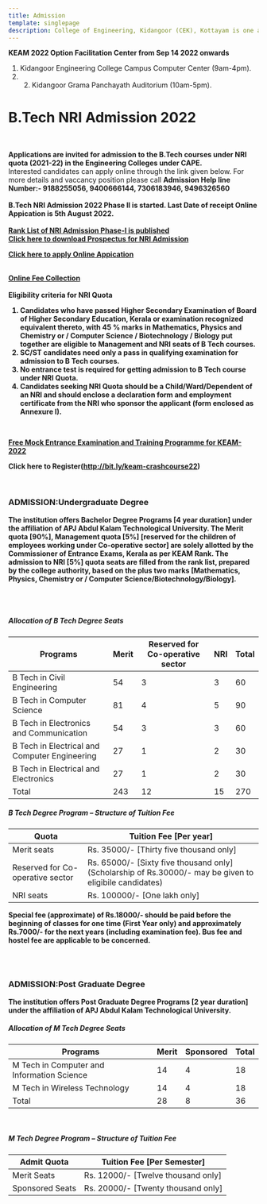 ```yaml
---
title: Admission
template: singlepage
description: College of Engineering, Kidangoor (CEK), Kottayam is one among the premier institutions in the state. The college is governed by the Co-operative Academy of Professional Education established by the Government of Kerala. The admissions are based on the rank obtained by the students in the State Entrance examinations and functioning of the college is according to the rules and regulations formulated by the Government of Kerala.
---
```


<!--
<h3>Application to Co-operative Reserved Quota Seats </h3>
<br>

# **Applications are invited for admission to the B.Tech Management Quota Seats (2020-21) reserved for children of Co-operative Sector employees in CAPE Engineering Colleges.**<br>
# For more details and vaccancy position please call **Admission Help line Number:- 9188255056**<br><br>
# [Click here to download application form](Applnform_Co-op-_Reserved_seat.pdf)<br><br>
# [Click here to download Certificate Proforma](Proforma_of_certificate.pdf)<br><br>
# [Click here to Fees and other details](Details_Co-op._Reserved_seat.pdf)<br><br>

#<h3>B.Tech NRI Admission 2020 </h3>
#<br>
#**Applications are invited for admission to the B.Tech courses under NRI quota (2020-21) in the Engineering Colleges under CAPE.**<br>
#Interested candidates can apply online through the link given below. For more details and vaccancy position please call **Admission Help line Number:- 9188255056**
#<br><br>
# [Click here to download Prospectus for NRI Admission](NRI_Prospectus_2020-2021.pdf)<br><br>
# [Click here to download Vacancy Position and Fee Structure for NRI Admission](NRI_2020-21_Vacancy_Position_Fee_Structure.pdf)<br><br>
# [Click here to apply Online Appication](https://forms.gle/peKwSHiG5HQyUp7o7)<br><br>
 
# **Eligibility criteria for NRI Quota**
**Applications are invited for admission to the B.Tech Management Quota Seats (2021-22) reserved for children of Co-operative Sector employees in CAPE Engineering Colleges.**<br>
<br>
[Click here to download Notification](Procedure_ApplicationForm_CapeEmployees_students.pdf)<br><br>
[Click here to download Certificate Proforma](Proforma_Co-operative_Sector_Certificate.pdf)<br><br>
<!--[Click here to Fees and other details](Details_Co-op._Reserved_seat.pdf)<br><br>
-->
<!--
<h3>B.Tech Lateral Entry Admission 2021 </h3>
<br>
B.Tech Lateral Entry Entrance examination registration is open now. Apply at
<br>
[www.admissions.dtekerala.gov.in](http://admissions.dtekerala.gov.in)
<br>
Last date for applying 09.10.2021<br>
<br>
Application fee Rs 750/- for general candidates and Rs. 375 for SC/ST candidates.
 <br>
 <br>
-->

<b>KEAM 2022 Option Facilitation Center from Sep 14 2022 onwards</b>
1. Kidangoor Engineering College Campus Computer Center (9am-4pm). 
2. 2. Kidangoor Grama Panchayath Auditorium (10am-5pm).
<h1>B.Tech NRI Admission 2022 </h1>
<br>

**Applications are invited for admission to the B.Tech courses under NRI quota (2021-22) in the Engineering Colleges under CAPE.**<br>
Interested candidates can apply online through the link given below. For more details and vaccancy position please call **Admission Help line Number:- 9188255056, 9400666144, 7306183946, 9496326560**
<br><br>
<b>B.Tech NRI Admission 2022 Phase II is started. Last Date of receipt Online Appication is 5th August 2022.<br>
 <br>
[Rank List of NRI Admission Phase-I is published](RankList_NRI_Admission2022.pdf)<br>
[Click here to download Prospectus for NRI Admission](NRI_PROSPECTUS_2022-23.pdf)<br>
<!--[Click here to download Vacancy Position and Fee Structure for NRI Admission](NRI_2020-21_Vacancy_Position_Fee_Structure.pdf)<br><br> -->
[Click here to apply Online Appication](https://tinyurl.com/NRI2022KGR)<br><br>
<!--[NRI Decalration Form](Declaration_NRI.pdf)<br><br> -->
[Online Fee Collection](https://www.onlinesbi.sbi/sbicollect/icollecthome.htm?corpID=384580)
 <br>
 <br>
**Eligibility criteria for NRI Quota**

<ol>
<li>Candidates who have passed Higher Secondary Examination of Board of Higher Secondary Education, Kerala or examination recognized equivalent thereto, with 45 % marks in Mathematics, Physics and Chemistry or / Computer Science / Biotechnology / Biology put together are eligible to Management and NRI seats of B Tech courses.</li>
<li>SC/ST candidates need only a pass in qualifying examination for admission to B Tech courses.</li>
<li>No entrance test is required for getting admission to B Tech course under NRI Quota.</li>
<li>Candidates seeking NRI Quota should be a Child/Ward/Dependent of an NRI and should enclose a declaration form and employment certificate from the NRI who sponsor the applicant (form enclosed as Annexure I).</li>
</ol>
<br>

[Free Mock Entrance Examination and Training Programme for KEAM-2022](/docs/KEAM-22_pressRelease.pdf)

Click here to Register(http://bit.ly/keam-crashcourse22)
<!--[Free Mock Entrance Examination and Training Programme for KEAM-2021. Click here to Register](http://bit.ly/keam-mockentrance)-->
<br>
 
<h3>ADMISSION:Undergraduate Degree</h3>

The institution offers Bachelor Degree Programs [4 year duration] under the affiliation of APJ Abdul Kalam Technological University. The Merit quota [90%], Management quota [5%] [reserved for the children of employees working under Co-operative sector] are solely allotted by the Commissioner of Entrance Exams, Kerala as per KEAM Rank. The admission to NRI [5%] quota seats are filled from the rank list, prepared by the college authority, based on the plus two marks [Mathematics, Physics, Chemistry or / Computer Science/Biotechnology/Biology].

<br>
<br>
<h5>Allocation of B Tech Degree Seats</h5>

|  Programs |  Merit | Reserved for Co-operative sector| NRI      |  Total      |
|-----------------|-------|------------|-----|-------|
| B Tech in Civil Engineering |   54  |   3  |     3     |     60  |
| B Tech in Computer Science |  81  |   4   |      5    |   90  |
| B Tech in Electronics and Communication |  54  |  3  |  3  |  60  |
| B Tech in Electrical and Computer Engineering |  27  |  1  |  2  |  30  |
| B Tech in Electrical and Electronics |  27  |  1  |  2  |  30  |
| Total |  243  |  12  |  15  |  270  |

<h5>B Tech Degree Program – Structure of Tuition Fee</h5>

| Quota | Tuition Fee [Per year] |
|------------------|-----------------|
| Merit seats | Rs. 35000/- [Thirty five thousand only] |
| Reserved for Co-operative sector | Rs. 65000/- [Sixty five thousand only] (Scholarship of  Rs.30000/- may be given to eligibile candidates) |
| NRI seats | Rs. 100000/- [One lakh only] |

 Special fee (approximate) of Rs.18000/- should be paid before the beginning of classes for one time (**First Year only**) and approximately Rs.7000/- for the next years (including examination fee). Bus fee and hostel fee are applicable to be concerned.

 
<br>
<br>

<h3>ADMISSION:Post Graduate Degree</h3>

The institution offers Post Graduate Degree Programs [2 year duration] under the affiliation of APJ Abdul Kalam Technological University.

<h5>Allocation of M Tech Degree Seats</h5>

| Programs | Merit | Sponsored | Total |
|---------------|-------|-----------|-------|
| M Tech in Computer and Information Science | 14 | 4 | 18 |
| M Tech in Wireless Technology | 14 | 4 | 18 |
| Total | 28 | 8 | 36 |

<br>

<h5>M Tech Degree Program – Structure of Tuition Fee</h5>



| Admit Quota | Tuition Fee [Per Semester] |
|-----------------|------------------------------------|
| Merit Seats | Rs. 12000/- [Twelve thousand only] |
| Sponsored Seats | Rs. 20000/- [Twenty thousand only] |
